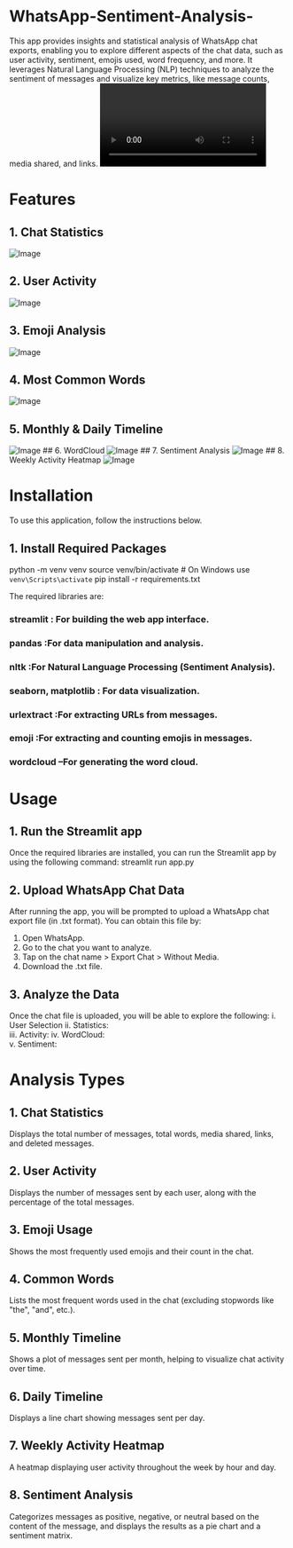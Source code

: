 # WhatsApp-Sentiment-Analysis-
This app provides insights and statistical analysis of WhatsApp chat exports, enabling you to explore different aspects of the chat data, such as user activity, sentiment, emojis used, word frequency, and more. It leverages Natural Language Processing (NLP) techniques to analyze the sentiment of messages and visualize key metrics, like message counts, media shared, and links.
<video src="https://github.com/user-attachments/assets/0d43f59d-1ebf-47d8-95fe-354fd3b3e30e" controls width="300"></video>

# Features
##  1. Chat Statistics
<img src="https://github.com/user-attachments/assets/7a4c7c18-de1c-44b1-8a33-4fac6b62960e" alt="Image"  />

##  2. User Activity
<img src="https://github.com/user-attachments/assets/3de46fe9-4d65-4b4d-a838-1bbcc28ea8b7" alt="Image"  />

##  3. Emoji Analysis
<img src="https://github.com/user-attachments/assets/e3fc0e4c-11ba-47e2-a17b-a73619ad7314" alt="Image"  />

##  4. Most Common Words
<img src="https://github.com/user-attachments/assets/d6e606a0-fb45-485e-b4bc-9aeff8e78e64" alt="Image"  />

##  5. Monthly & Daily Timeline
<img src="https://github.com/user-attachments/assets/8091b35e-b419-4a5b-bf27-57e466dba01b" alt="Image"  />
##  6. WordCloud
<img src="https://github.com/user-attachments/assets/f5269224-62d4-4cd5-adc9-01459110443f" alt="Image"  />
##  7. Sentiment Analysis
<img src="https://github.com/user-attachments/assets/f5ee47b2-7a9e-4ace-a01c-2293623ca659" alt="Image"  />
##  8. Weekly Activity Heatmap
<img src="https://github.com/user-attachments/assets/4c4b9781-ad79-462b-8d39-98a74a660ea1" alt="Image"  />
 
     
# Installation
To use this application, follow the instructions below.
## 1. Install Required Packages
python -m venv venv
source venv/bin/activate  # On Windows use `venv\Scripts\activate`
pip install -r requirements.txt

The required libraries are:

### streamlit : For building the web app interface.
### pandas :For data manipulation and analysis.
### nltk :For Natural Language Processing (Sentiment Analysis).
### seaborn, matplotlib :  For data visualization.
### urlextract :For extracting URLs from messages.
### emoji :For extracting and counting emojis in messages.
### wordcloud –For generating the word cloud.
  
# Usage
## 1. Run the Streamlit app
  Once the required libraries are installed, you can run the Streamlit app by using the following command:
  streamlit run app.py
## 2. Upload WhatsApp Chat Data
  After running the app, you will be prompted to upload a WhatsApp chat export file (in .txt format). You can obtain this file by:

 1. Open WhatsApp.
 2. Go to the chat you want to analyze.
 3. Tap on the chat name > Export Chat > Without Media.
 4. Download the .txt file.
## 3. Analyze the Data
Once the chat file is uploaded, you will be able to explore the following:
    i. User Selection
   ii. Statistics:  
   iii. Activity: 
   iv. WordCloud:  
   v. Sentiment:  
# Analysis Types
## 1. Chat Statistics
  Displays the total number of messages, total words, media shared, links, and deleted messages.
## 2. User Activity
  Displays the number of messages sent by each user, along with the percentage of the total messages.
## 3. Emoji Usage
  Shows the most frequently used emojis and their count in the chat.

##  4. Common Words
  Lists the most frequent words used in the chat (excluding stopwords like "the", "and", etc.).

## 5. Monthly Timeline
  Shows a plot of messages sent per month, helping to visualize chat activity over time.

## 6. Daily Timeline
  Displays a line chart showing messages sent per day.

## 7. Weekly Activity Heatmap
  A heatmap displaying user activity throughout the week by hour and day.

## 8. Sentiment Analysis
  Categorizes messages as positive, negative, or neutral based on the content of the message, and displays the results as a pie chart and a sentiment matrix.
 


